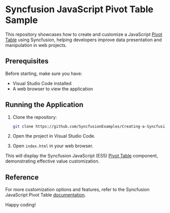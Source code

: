 # Syncfusion JavaScript Pivot Table Sample

This repository showcases how to create and customize a JavaScript [Pivot Table](https://ej2.syncfusion.com/javascript/documentation/pivotview/getting-started) using Syncfusion, helping developers improve data presentation and manipulation in web projects.

## Prerequisites

Before starting, make sure you have:
- Visual Studio Code installed
- A web browser to view the application

## Running the Application

1. Clone the repository:
   ```bash
   git clone https://github.com/SyncfusionExamples/Creating-a-Syncfusion-JavaScript-PivotTable
   ```

2. Open the project in Visual Studio Code.

3. Open `index.html` in your web browser.

This will display the Syncfusion JavaScript (ES5) [Pivot Table](https://ej2.syncfusion.com/javascript/documentation/pivotview/getting-started) component, demonstrating effective value customization.

## Reference

For more customization options and features, refer to the Syncfusion JavaScript Pivot Table [documentation](https://ej2.syncfusion.com/javascript/documentation/pivotview/getting-started).

Happy coding!